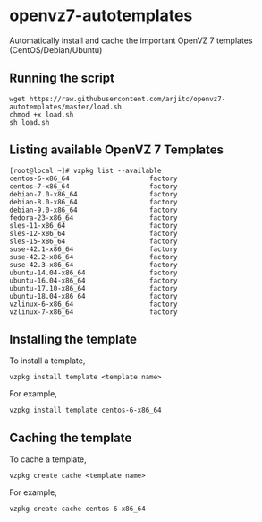 # openvz7-autotemplates
Automatically install and cache the important OpenVZ 7 templates (CentOS/Debian/Ubuntu)

## Running the script

    wget https://raw.githubusercontent.com/arjitc/openvz7-autotemplates/master/load.sh
    chmod +x load.sh
    sh load.sh

## Listing available OpenVZ 7 Templates

    [root@local ~]# vzpkg list --available
    centos-6-x86_64                    factory
    centos-7-x86_64                    factory
    debian-7.0-x86_64                  factory
    debian-8.0-x86_64                  factory
    debian-9.0-x86_64                  factory
    fedora-23-x86_64                   factory
    sles-11-x86_64                     factory
    sles-12-x86_64                     factory
    sles-15-x86_64                     factory
    suse-42.1-x86_64                   factory
    suse-42.2-x86_64                   factory
    suse-42.3-x86_64                   factory
    ubuntu-14.04-x86_64                factory
    ubuntu-16.04-x86_64                factory
    ubuntu-17.10-x86_64                factory
    ubuntu-18.04-x86_64                factory
    vzlinux-6-x86_64                   factory
    vzlinux-7-x86_64                   factory

## Installing the template

To install a template, 

    vzpkg install template <template name>

For example,

    vzpkg install template centos-6-x86_64
    
## Caching the template

To cache a template, 

    vzpkg create cache <template name>

For example,

    vzpkg create cache centos-6-x86_64
    
